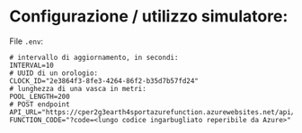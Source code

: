 # Configurazione / utilizzo simulatore:

File `.env`:
```
# intervallo di aggiornamento, in secondi:
INTERVAL=10
# UUID di un orologio:
CLOCK_ID="2e3864f3-8fe3-4264-86f2-b35d7b57fd24"
# lunghezza di una vasca in metri:
POOL_LENGTH=200
# POST endpoint
API_URL="https://cper2g3earth4sportazurefunction.azurewebsites.net/api/device_data"
FUNCTION_CODE="?code=<lungo codice ingarbugliato reperibile da Azure>"
```
